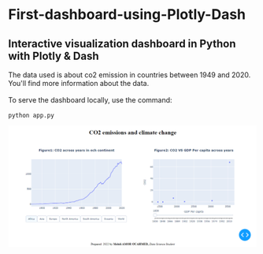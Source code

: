 # First-dashboard-using-Plotly-Dash
## Interactive visualization dashboard in Python with Plotly & Dash
The data used is about co2 emission in countries between 1949 and 2020. You'll find more information about the data.<br><br>
To serve the dashboard locally, use the command:
```
python app.py
```
<img src = "Dashboard.png">
